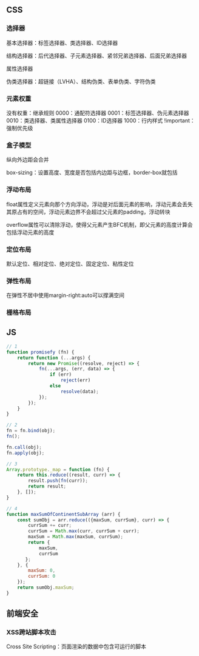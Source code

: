 ## CSS

### 选择器
基本选择器：标签选择器、类选择器、ID选择器

结构选择器：后代选择器、子元素选择器、紧邻兄弟选择器、后面兄弟选择器

属性选择器

伪类选择器：超链接（LVHA）、结构伪类、表单伪类、字符伪类

### 元素权重

没有权重：继承规则
0000：通配符选择器
0001：标签选择器、伪元素选择器
0010：类选择器、类属性选择器
0100：ID选择器
1000：行内样式
!important：强制优先级

### 盒子模型

纵向外边距会合并

box-sizing：设置高度、宽度是否包括内边距与边框，border-box就包括

### 浮动布局
float属性定义元素向那个方向浮动，浮动是对后面元素的影响，浮动元素会丢失其原占有的空间，浮动元素边界不会超过父元素的padding，浮动转块

overflow属性可以清除浮动，使得父元素产生BFC机制，即父元素的高度计算会包括浮动元素的高度

### 定位布局

默认定位、相对定位、绝对定位、固定定位、粘性定位

### 弹性布局

在弹性不居中使用margin-right:auto可以撑满空间

### 栅格布局

## JS

```js
// 1
function promisefy (fn) {
    return function (...args) {
        return new Promise((resolve, reject) => {
            fn(...args, (err, data) => {
                if (err)
                    reject(err)
                else
                    resolve(data);
            });
        });
    }
}

// 2
fn = fn.bind(obj);
fn();

fn.call(obj);
fn.apply(obj);

// 3
Array.prototype._map = function (fn) {
    return this.reduce((result, curr) => {
        result.push(fn(curr));
        return result;
    }, []);
}

// 4
function maxSumOfContinentSubArray (arr) {
    const sumObj = arr.reduce(({maxSum, currSum}, curr) => {
        currSum += curr;
        currSum = Math.max(curr, currSum + curr);
        maxSum = Math.max(maxSum, currSum);
        return {
            maxSum,
            currSum
       };
    }, {
        maxSum: 0,
        currSum: 0
    });
    return sumObj.maxSum;
}
```

## 前端安全

### XSS跨站脚本攻击
Cross Site Scripting：页面渲染的数据中包含可运行的脚本




